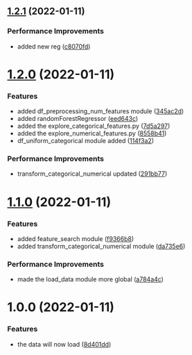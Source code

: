 ## [1.2.1](https://github.com/LazyKeru/UV-AADA-BigMart/compare/v1.2.0...v1.2.1) (2022-01-11)


### Performance Improvements

* added new reg ([c8070fd](https://github.com/LazyKeru/UV-AADA-BigMart/commit/c8070fd72add4780a07a5a7d95a8e17e9d1cead2))

# [1.2.0](https://github.com/LazyKeru/UV-AADA-BigMart/compare/v1.1.0...v1.2.0) (2022-01-11)


### Features

* added df_preprocessing_num_features module ([345ac2d](https://github.com/LazyKeru/UV-AADA-BigMart/commit/345ac2d8b5fa35869da4d5ed9b86b13bc5768740))
* added randomForestRegressor ([eed643c](https://github.com/LazyKeru/UV-AADA-BigMart/commit/eed643ca5f8f12822aed786c330857bc886cf8d8))
* added the explore_categorical_features.py ([7d5a297](https://github.com/LazyKeru/UV-AADA-BigMart/commit/7d5a2979222c142deafd0c3827ec35e8a3536ede))
* added the explore_numerical_features.py ([8558b41](https://github.com/LazyKeru/UV-AADA-BigMart/commit/8558b41e60941303488c29b150890354aac129cc))
* df_uniform_categorical module added ([114f3a2](https://github.com/LazyKeru/UV-AADA-BigMart/commit/114f3a222dbcee1ce20ce8a2ac466fd7e85976cd))


### Performance Improvements

* transform_categorical_numerical updated ([291bb77](https://github.com/LazyKeru/UV-AADA-BigMart/commit/291bb776527e5fd9198de5ec0f0f9c07ac464ecf))

# [1.1.0](https://github.com/LazyKeru/UV-AADA-BigMart/compare/v1.0.0...v1.1.0) (2022-01-11)


### Features

* added feature_search module ([f9366b8](https://github.com/LazyKeru/UV-AADA-BigMart/commit/f9366b89cee3db279ee279e0020b712fc6a8c821))
* added transform_categorical_numerical module ([da735e6](https://github.com/LazyKeru/UV-AADA-BigMart/commit/da735e66b90017299f7de87081ecd77afb29df67))


### Performance Improvements

* made the load_data module more global ([a784a4c](https://github.com/LazyKeru/UV-AADA-BigMart/commit/a784a4c73c477042de165d85449a8e358b4ae6c9))

# 1.0.0 (2022-01-11)


### Features

* the data will now load ([8d401dd](https://github.com/LazyKeru/UV-AADA-BigMart/commit/8d401ddb1ce8f48441949af77ee5ce3da7b8d51b))
